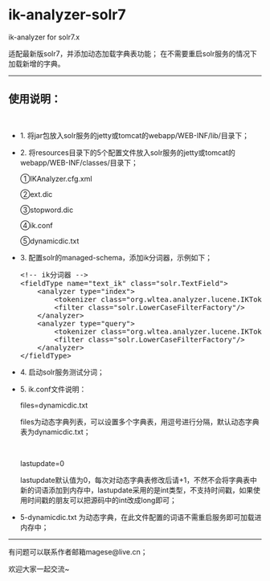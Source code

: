 # ik-analyzer-solr7
ik-analyzer for solr7.x

适配最新版solr7，并添加动态加载字典表功能；
在不需要重启solr服务的情况下加载新增的字典。

<hr>
<h2>使用说明：</h2><br>

<ul>
    <li>
        <p>1. 将jar包放入solr服务的jetty或tomcat的webapp/WEB-INF/lib/目录下；</p>
    </li>
    <li>
        <p>2. 将resources目录下的5个配置文件放入solr服务的jetty或tomcat的webapp/WEB-INF/classes/目录下；</p>
        <p>①IKAnalyzer.cfg.xml</p>
        <p>②ext.dic</p>
        <p>③stopword.dic</p>
        <p>④ik.conf</p>
        <p>⑤dynamicdic.txt</p>
    </li>
    <li>
        <p>3. 配置solr的managed-schema，添加ik分词器，示例如下；</p>
<pre>
&lt;!-- ik分词器 --&gt;
&lt;fieldType name="text_ik" class="solr.TextField"&gt;
    &lt;analyzer type="index"&gt;
        &lt;tokenizer class="org.wltea.analyzer.lucene.IKTokenizerFactory" isMaxWordLength="false" useSmart="false" conf="ik.conf"/&gt;
        &lt;filter class="solr.LowerCaseFilterFactory"/&gt;
    &lt;/analyzer&gt;
    &lt;analyzer type="query"&gt;
        &lt;tokenizer class="org.wltea.analyzer.lucene.IKTokenizerFactory" isMaxWordLength="true" useSmart="true" conf="ik.conf"/&gt;
        &lt;filter class="solr.LowerCaseFilterFactory"/&gt;
    &lt;/analyzer&gt;
&lt;/fieldType&gt;
</pre>
    </li>
    <li>
        <p>4. 启动solr服务测试分词；</p>
    </li>
    <li>
        <p>5. ik.conf文件说明：</p>
        <p>files=dynamicdic.txt</p>
        <p>files为动态字典列表，可以设置多个字典表，用逗号进行分隔，默认动态字典表为dynamicdic.txt；</p>
        <br>
        <p>lastupdate=0</p>
        <p>lastupdate默认值为0，每次对动态字典表修改后请+1，不然不会将字典表中新的词语添加到内存中，lastupdate采用的是int类型，不支持时间戳，如果使用时间戳的朋友可以把源码中的int改成long即可；</p>
    </li>
    <li>
        <p>5-dynamicdic.txt 为动态字典，在此文件配置的词语不需重启服务即可加载进内存中；</p>
    </li>
</ul>
<hr>

<p>有问题可以联系作者邮箱magese@live.cn；</p>
<p>欢迎大家一起交流~</p>
